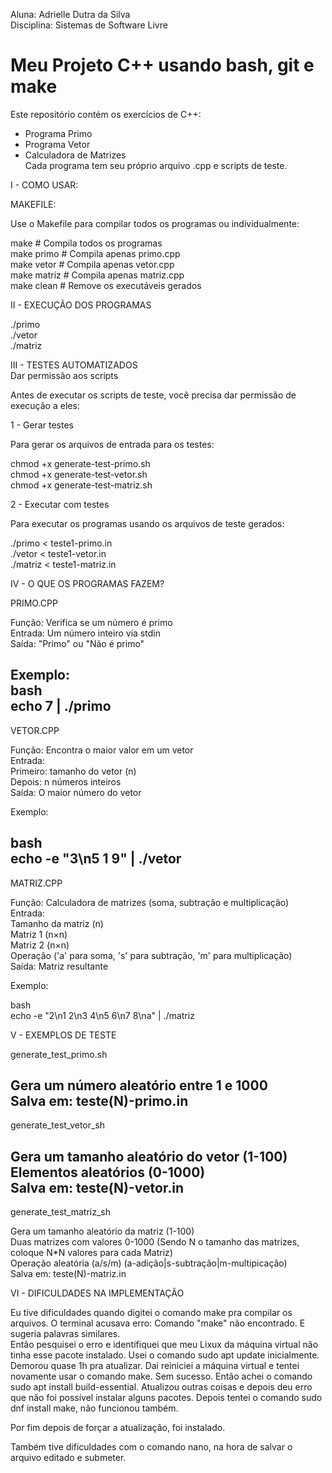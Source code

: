 Aluna: Adrielle Dutra da Silva  
Disciplina: Sistemas de Software Livre  

# Meu Projeto C++ usando bash, git e make    

Este repositório contém os exercícios de C++:  
- Programa Primo  
- Programa Vetor  
- Calculadora de Matrizes  
Cada programa tem seu próprio arquivo .cpp e scripts de teste.  

I - COMO USAR:  

MAKEFILE:  

Use o Makefile para compilar todos os programas ou individualmente:  

make         # Compila todos os programas  
make primo   # Compila apenas primo.cpp  
make vetor   # Compila apenas vetor.cpp  
make matriz  # Compila apenas matriz.cpp  
make clean   # Remove os executáveis gerados  


II - EXECUÇÃO DOS PROGRAMAS  

./primo  
./vetor  
./matriz  


III - TESTES AUTOMATIZADOS  
Dar permissão aos scripts  

Antes de executar os scripts de teste, você precisa dar permissão de execução a eles:  

1 - Gerar testes  

Para gerar os arquivos de entrada para os testes:  

chmod +x generate-test-primo.sh  
chmod +x generate-test-vetor.sh  
chmod +x generate-test-matriz.sh  

2 - Executar com testes  

Para executar os programas usando os arquivos de teste gerados:  

./primo < teste1-primo.in  
./vetor < teste1-vetor.in  
./matriz < teste1-matriz.in  


IV - O QUE OS PROGRAMAS FAZEM?  

PRIMO.CPP  

Função: Verifica se um número é primo  
Entrada: Um número inteiro via stdin  
Saída: "Primo" ou "Não é primo"  

Exemplo:  
bash  
echo 7 | ./primo  
---------------------------------------------
VETOR.CPP  

Função: Encontra o maior valor em um vetor  
Entrada:  
Primeiro: tamanho do vetor (n)  
Depois: n números inteiros  
Saída: O maior número do vetor  

Exemplo:  

bash  
echo -e "3\n5 1 9" | ./vetor  
---------------------------------------------
MATRIZ.CPP  

Função: Calculadora de matrizes (soma, subtração e multiplicação)  
Entrada:  
Tamanho da matriz (n)  
Matriz 1 (n×n)  
Matriz 2 (n×n)  
Operação ('a' para soma, 's' para subtração, 'm' para multiplicação)  
Saída: Matriz resultante  

Exemplo:  

bash  
echo -e "2\n1 2\n3 4\n5 6\n7 8\na" | ./matriz  

V - EXEMPLOS DE TESTE  

generate_test_primo.sh  

Gera um número aleatório entre 1 e 1000   
Salva em: teste(N)-primo.in  
---------------------------------------------------------------
generate_test_vetor_sh  

Gera um tamanho aleatório do vetor (1-100)  
Elementos aleatórios (0-1000)  
Salva em: teste(N)-vetor.in  
---------------------------------------------------------------
generate_test_matriz_sh  

Gera um tamanho aleatório da matriz (1-100)  
Duas matrizes com valores 0-1000 (Sendo N o tamanho das matrizes,   
coloque N*N valores para cada Matriz)  
Operação aleatória (a/s/m) (a-adição|s-subtração|m-multipicação)  
Salva em: teste(N)-matriz.in  


VI - DIFICULDADES NA IMPLEMENTAÇÃO  


Eu tive dificuldades quando digitei o comando make pra compilar os arquivos. O terminal acusava erro: Comando "make" não encontrado. E sugeria palavras similares.  
Então pesquisei o erro e identifiquei que meu Lixux da máquina virtual não tinha esse pacote instalado. 
Usei o comando sudo apt update inicialmente. Demorou quase 1h pra atualizar. Dai reiniciei a máquina virtual e tentei novamente usar o comando make. Sem sucesso.
Então achei o comando sudo apt install build-essential. Atualizou outras coisas e depois deu erro que não foi possível instalar alguns pacotes.
Depois tentei o comando sudo dnf install make, não funcionou também.

Por fim depois de forçar a atualização, foi instalado. 

Também tive dificuldades com o comando nano, na hora de salvar o arquivo editado e submeter.
